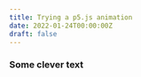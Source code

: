 ```yaml
---
title: Trying a p5.js animation
date: 2022-01-24T00:00:00Z
draft: false
---
```


### Some clever text

<script src="https://cdn.jsdelivr.net/npm/p5@1.4.0/lib/p5.js"></script> <!-- load p5.js from CDN-->
<script src = "/js/particles3.js"></script> <!-- this will pick our script  -->
<div id="particles-holder"> <!-- this sets the position of the script -->
</div>
